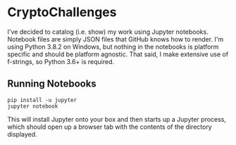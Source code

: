 # CryptoChallenges

I've decided to catalog (i.e. show) my work using Jupyter notebooks. Notebook
files are simply JSON files that GitHub knows how to render. I'm using
Python 3.8.2 on Windows, but nothing in the notebooks is platform specific
and should be platform agnostic. That said, I make extensive use of f-strings,
so Python 3.6+ is required.

## Running Notebooks

```
pip install -u jupyter
jupyter notebook
```

This will install Jupyter onto your box and then starts up a Jupyter process,
which should open up a browser tab with the contents of the directory displayed.
